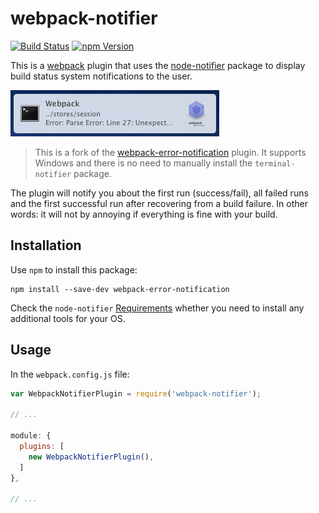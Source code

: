 # webpack-notifier

[![Build Status](https://img.shields.io/travis/Turbo87/webpack-notifier.svg)](https://travis-ci.org/Turbo87/webpack-notifier)
[![npm Version](https://img.shields.io/npm/v/webpack-notifier.svg)](https://www.npmjs.com/package/webpack-notifier)

This is a [webpack](http://webpack.github.io/) plugin that uses the
[node-notifier](https://github.com/mikaelbr/node-notifier) package to
display build status system notifications to the user.

![webpack-notifier screenshot](screenshot.png)

> This is a fork of the
[webpack-error-notification](https://github.com/vsolovyov/webpack-error-notification)
plugin. It supports Windows and there is no need to manually install
the `terminal-notifier` package.

The plugin will notify you about the first run (success/fail),
all failed runs and the first successful run after recovering from
a build failure. In other words: it will not by annoying if everything
is fine with your build.


## Installation

Use `npm` to install this package:

    npm install --save-dev webpack-error-notification

Check the `node-notifier`
[Requirements](https://github.com/mikaelbr/node-notifier#requirements)
whether you need to install any additional tools for your OS.


## Usage

In the `webpack.config.js` file:

```js
var WebpackNotifierPlugin = require('webpack-notifier');

// ...

module: {
  plugins: [
    new WebpackNotifierPlugin(),
  ]
},

// ...
```
